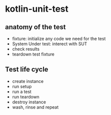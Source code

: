 # kotlin-unit-test

## anatomy of the test
- fixture: initialize any code we need for the test 
- System Under test: interect with SUT
- check results
- teardown test fixture


## Test life cycle
- create instance
- run setup
- run a test
- run teardown
- destroy instance
- wash, rinse and repeat
